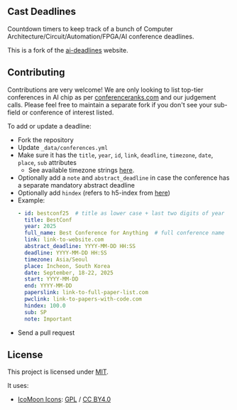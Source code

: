 ## Cast Deadlines

Countdown timers to keep track of a bunch of Computer Architecture/Circuit/Automation/FPGA/AI conference deadlines.

This is a fork of the [ai-deadlines](https://github.com/paperswithcode/ai-deadlines) website.

## Contributing

Contributions are very welcome! We are only looking to list top-tier conferences in AI chip as per [conferenceranks.com][3] and our judgement calls. Please feel free to maintain a separate fork if you don't see your sub-field or conference of interest listed.

To add or update a deadline:
- Fork the repository
- Update `_data/conferences.yml`
- Make sure it has the `title`, `year`, `id`, `link`, `deadline`, `timezone`, `date`, `place`, `sub` attributes
    + See available timezone strings [here](https://momentjs.com/timezone/).
- Optionally add a `note` and `abstract_deadline` in case the conference has a separate mandatory abstract deadline
- Optionally add `hindex` (refers to h5-index from [here](https://scholar.google.com/citations?view_op=top_venues&vq=eng))
- Example:
    ```yaml
    - id: bestconf25  # title as lower case + last two digits of year
      title: BestConf
      year: 2025
      full_name: Best Conference for Anything  # full conference name
      link: link-to-website.com
      abstract_deadline: YYYY-MM-DD HH:SS
      deadline: YYYY-MM-DD HH:SS
      timezone: Asia/Seoul
      place: Incheon, South Korea
      date: September, 18-22, 2025
      start: YYYY-MM-DD
      end: YYYY-MM-DD
      paperslink: link-to-full-paper-list.com
      pwclink: link-to-papers-with-code.com
      hindex: 100.0
      sub: SP
      note: Important
    ```
- Send a pull request

## License

This project is licensed under [MIT][1].

It uses:

- [IcoMoon Icons](https://icomoon.io/#icons-icomoon): [GPL](http://www.gnu.org/licenses/gpl.html) / [CC BY4.0](http://creativecommons.org/licenses/by/4.0/)

[1]: https://abhshkdz.mit-license.org/
[2]: https://chen1yi1.github.io/cast-deadlines.github.io/
[3]: http://www.conferenceranks.com/#